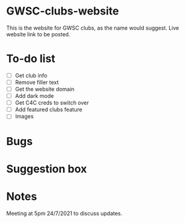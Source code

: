 # GWSC-clubs-website
This is the website for GWSC clubs, as the name would suggest. Live website link to be posted.

# To-do list
- [ ] Get club info
- [ ] Remove filler text
- [ ] Get the website domain
- [ ] Add dark mode
- [ ] Get C4C creds to switch over
- [ ] Add featured clubs feature
- [ ] Images

# Bugs


# Suggestion box


# Notes
Meeting at 5pm 24/7/2021 to discuss updates.
